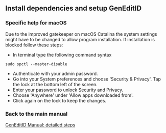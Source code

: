 ## Install dependencies and setup GenEditID

### Specific help for macOS

Due to the improved gatekeeper on macOS Catalina the system settings might have to be changed to allow program installation. If installation is blocked follow these steps:
- In terminal type the following command syntax
```
sudo spctl --master-disable
```
- Authenticate with your admin password.
- Go into your System preferences and choose 'Security & Privacy'. Tap the lock at the bottom left of the screen.
- Enter your password to unlock Security and Privacy.
- Choose 'Anywhere' under 'Allow apps downloaded from'.
- Click again on the lock to keep the changes.

### Back to the main manual
[GenEditID Manual: detailed steps](manual.md)
